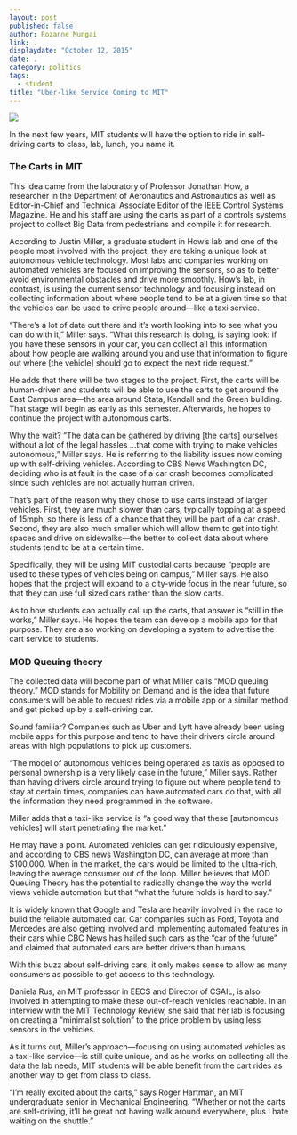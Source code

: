 ```yaml
---
layout: post
published: false
author: Rozanne Mungai
link: .
displaydate: "October 12, 2015"
date: .
category: politics
tags: 
  - student
title: "Uber-like Service Coming to MIT"
---
```



![](http://acl.mit.edu/projects/images/GEM.jpg)

In the next few years, MIT students will have the option to ride in self-driving carts to class, lab, lunch, you name it. 

### The Carts in MIT

This idea came from the laboratory of Professor Jonathan How, a researcher in the Department of Aeronautics and Astronautics as well as Editor-in-Chief and Technical Associate Editor of the IEEE Control Systems Magazine. He and his staff are using the carts as part of a controls systems project to collect Big Data from pedestrians and compile it for research. 

According to Justin Miller, a graduate student in How’s lab and one of the people most involved with the project, they are taking a unique look at autonomous vehicle technology. Most labs and companies working on automated vehicles are focused on improving the sensors, so as to better avoid environmental obstacles and drive more smoothly. How’s lab, in contrast,  is using the current sensor technology and focusing instead on collecting information about where people tend to be at a given time so that the vehicles can be used to drive people around—like a taxi service.

“There’s a lot of data out there and it’s worth looking into to see what you can do with it,” Miller says.  “What this research is doing, is saying look: if you have these sensors in your car, you can collect all this information about how people are walking around you and use that information to figure out where [the vehicle] should go to expect the next ride request.”

He adds that there will be two stages to the project. First, the carts will be human-driven and students will be able to use the carts to get around the East Campus area—the area around Stata, Kendall and the Green building. That stage will begin as early as this semester. Afterwards, he hopes to continue the project with autonomous carts. 

Why the wait?  “The data can be gathered by driving [the carts] ourselves without a lot of the legal hassles …that come with trying to make vehicles autonomous,” Miller says. He is referring to the liability issues now coming up with self-driving vehicles. According to CBS News Washington DC, deciding who is at fault in the case of a car crash becomes complicated since such vehicles are not actually human driven.

That’s part of the reason why they chose to use carts instead of larger vehicles. First, they are much slower than cars, typically topping at a speed of 15mph, so there is less of a chance that they will be part of a car crash. Second, they are also much smaller which will allow them to get into tight spaces and drive on sidewalks—the better to collect data about where students tend to be at a certain time. 

Specifically, they will be using MIT custodial carts because “people are used to these types of vehicles being on campus,” Miller says.  He also hopes that the project will expand to a city-wide focus in the near future, so that they can use full sized cars rather than the slow carts.

As to how students can actually call up the carts, that answer is “still in the works,” Miller says.  He hopes the team can develop a mobile app for that purpose. They are also working on developing a system to advertise the cart service to students.  

### MOD Queuing theory
The collected data will become part of what Miller calls “MOD queuing theory.” MOD stands for Mobility on Demand and is the idea that future consumers will be able to request rides via a mobile app or a similar method and get picked up by a self-driving car. 

Sound familiar? Companies such as Uber and Lyft have already been using mobile apps for this purpose and tend to have their drivers circle around areas with high populations to pick up customers. 

“The model of autonomous vehicles being operated as taxis as opposed to personal ownership is a very likely case in the future,” Miller says. Rather than having drivers circle around trying to figure out where people tend to stay at certain times, companies can have automated cars do that, with all the information they need programmed in the software.

Miller adds that a taxi-like service is “a good way that these [autonomous vehicles] will start penetrating the market.” 

He may have a point. Automated vehicles can get ridiculously expensive, and according to CBS news Washington DC, can average at more than $100,000. When in the market, the cars would be limited to the ultra-rich, leaving the average consumer out of the loop. Miller believes that MOD Queuing Theory has the potential to radically change the way the world views vehicle automation but that “what the future holds is hard to say.” 

It is widely known that Google and Tesla are heavily involved in the race to build the reliable automated car. Car companies such as Ford, Toyota and Mercedes are also getting involved and implementing automated features in their cars while CBC News has hailed such cars as the “car of the future” and claimed that automated cars are better drivers than humans. 

With this buzz about self-driving cars, it only makes sense to allow as many consumers as possible to get access to this technology.

Daniela Rus, an MIT professor in EECS and Director of CSAIL, is also involved in attempting to make these out-of-reach vehicles reachable. In an interview with the MIT Technology Review, she said that her lab is focusing on creating a “minimalist solution” to the price problem by using less sensors in the vehicles.

As it turns out, Miller’s approach—focusing on using automated vehicles as a taxi-like service—is still quite unique, and as he works on collecting all the data the lab needs, MIT students will be able benefit from the cart rides as another way to get from class to class. 

“I’m really excited about the carts,” says Roger Hartman, an MIT undergraduate senior in Mechanical Engineering. “Whether or not the carts are self-driving, it’ll be great not having walk around everywhere, plus I hate waiting on the shuttle.”
